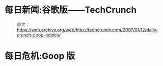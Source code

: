 # 每日新闻:谷歌版——TechCrunch

> 原文：<https://web.archive.org/web/http://techcrunch.com/2007/01/12/daily-crunch-goop-edition/>

# 每日危机:Goop 版